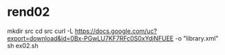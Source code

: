 # rend02
mkdir src
cd src
curl -L https://docs.google.com/uc?export=download&id=0Bx-PGwLU7KF7RFc0S0xYdjNFUEE -o "library.xml"
sh ex02.sh
